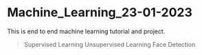 # Machine_Learning_23-01-2023

This is end to end machine learning tutorial and project.

> Supervised Learning
> Unsupervised Learning
> Face Detection

